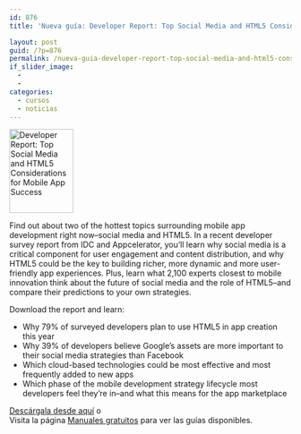 ```yaml
---
id: 876
title: 'Nueva guía: Developer Report: Top Social Media and HTML5 Considerations for Mobile App Success'

layout: post
guid: /?p=876
permalink: /nueva-guia-developer-report-top-social-media-and-html5-considerations-for-mobile-app-success/
if_slider_image:
  - 
  - 
categories:
  - cursos
  - noticias
---
```

[<img src="http://elbauldelprogramador.com/content/uploads/2012/08/w_appc01c1.gif" alt="Developer Report: Top Social Media and HTML5 Considerations for Mobile App Success" title="Developer Report: Top Social Media and HTML5 Considerations for Mobile App Success" width="114" height="150" class="alignleft size-full wp-image-877" />][1]

Find out about two of the hottest topics surrounding mobile app development right now&#8211;social media and HTML5. In a recent developer survey report from IDC and Appcelerator, you&#8217;ll learn why social media is a critical component for user engagement and content distribution, and why HTML5 could be the key to building richer, more dynamic and more user-friendly app experiences. Plus, learn what 2,100 experts closest to mobile innovation think about the future of social media and the role of HTML5&#8211;and compare their predictions to your own strategies.

Download the report and learn:

  * Why 79% of surveyed developers plan to use HTML5 in app creation this year
  * Why 39% of developers believe Google&#8217;s assets are more important to their social media strategies than Facebook
  * Which cloud-based technologies could be most effective and most frequently added to new apps
  * Which phase of the mobile development strategy lifecycle most developers feel they&#8217;re in&#8211;and what this means for the app marketplace

[Descárgala desde aquí][1] o  
Visita la página [Manuales gratuitos][2] para ver las guías disponibles.



 [1]: http://elbauldelprogramador.tradepub.com/c/pubRD.mpl?sr=oc&_t=oc:&pc=w_appc01/prgm.cgi
 [2]: /manuales-gratuitos/